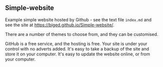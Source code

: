 Simple-website
--------------

Example simple website hosted by Github - see the text file `index.md`
and see the site at <https://biged.github.io/Simple-website/>.

There are a number of themes to choose from, and they can be customised.

GitHub is a free service, and the hosting is free.
Your site is under your control with no adverts added.
It's easy to take a backup of the site and store it on your computer.
It's easy to update the website online, or from your computer.
